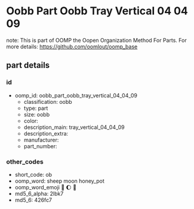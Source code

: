 # Oobb Part Oobb Tray Vertical 04 04 09  

note: This is part of OOMP the Oopen Organization Method For Parts. For more details: https://github.com/oomlout/oomp_base

##  part details





### id
* oomp_id: oobb_part_oobb_tray_vertical_04_04_09
  * classification: oobb
  * type: part
  * size: oobb
  * color: 
  * description_main: tray_vertical_04_04_09
  * description_extra: 
  * manufacturer: 
  * part_number: 

### other_codes
* short_code: ob
* oomp_word: sheep moon honey_pot
* oomp_word_emoji :sheep: :moon: :honey_pot:
* md5_6_alpha: 2lbk7
* md5_6: 426fc7